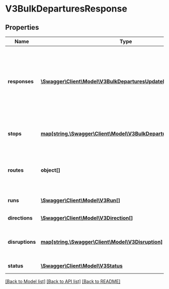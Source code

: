 # V3BulkDeparturesResponse

## Properties
Name | Type | Description | Notes
------------ | ------------- | ------------- | -------------
**responses** | [**\Swagger\Client\Model\V3BulkDeparturesUpdateResponse[]**](V3BulkDeparturesUpdateResponse.md) | Contains departures for the requested stop and route(s). It includes details as to the route_direction and whether it is still valid. | [optional] 
**stops** | [**map[string,\Swagger\Client\Model\V3BulkDeparturesStopResponse]**](V3BulkDeparturesStopResponse.md) | A train station, tram stop, bus stop, regional coach stop or Night Bus stop | [optional] 
**routes** | **object[]** | Train lines, tram routes, bus routes, regional coach routes, Night Bus routes | [optional] 
**runs** | [**\Swagger\Client\Model\V3Run[]**](V3Run.md) | Individual trips/services of a route | [optional] 
**directions** | [**\Swagger\Client\Model\V3Direction[]**](V3Direction.md) | Directions of travel of route | [optional] 
**disruptions** | [**map[string,\Swagger\Client\Model\V3Disruption]**](V3Disruption.md) | Disruption information applicable to relevant routes or stops | [optional] 
**status** | [**\Swagger\Client\Model\V3Status**](V3Status.md) | API Status / Metadata | [optional] 

[[Back to Model list]](../README.md#documentation-for-models) [[Back to API list]](../README.md#documentation-for-api-endpoints) [[Back to README]](../README.md)


